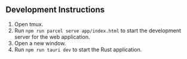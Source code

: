 
## Development Instructions

1. Open tmux.
2. Run `npm run parcel serve app/index.html` to start the development server for the web application.
3. Open a new window.
4. Run `npm run tauri dev` to start the Rust application.
